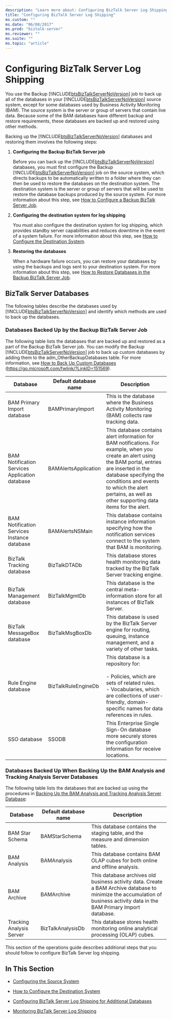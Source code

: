 ```yaml
---
description: "Learn more about: Configuring BizTalk Server Log Shipping"
title: "Configuring BizTalk Server Log Shipping"
ms.custom: ""
ms.date: "06/08/2017"
ms.prod: "biztalk-server"
ms.reviewer: ""
ms.suite: ""
ms.topic: "article"
---
```

# Configuring BizTalk Server Log Shipping
You use the Backup [!INCLUDE[btsBizTalkServerNoVersion](../includes/btsbiztalkservernoversion-md.md)] job to back up all of the databases in your [!INCLUDE[btsBizTalkServerNoVersion](../includes/btsbiztalkservernoversion-md.md)] source system, except for some databases used by Business Activity Monitoring (BAM). The source system is the server or group of servers that contain live data. Because some of the BAM databases have different backup and restore requirements, these databases are backed up and restored using other methods.

 Backing up the [!INCLUDE[btsBizTalkServerNoVersion](../includes/btsbiztalkservernoversion-md.md)] databases and restoring them involves the following steps:

1. **Configuring the Backup BizTalk Server job**

    Before you can back up the [!INCLUDE[btsBizTalkServerNoVersion](../includes/btsbiztalkservernoversion-md.md)] databases, you must first configure the Backup [!INCLUDE[btsBizTalkServerNoVersion](../includes/btsbiztalkservernoversion-md.md)] job on the source system, which directs backups to be automatically written to a folder where they can then be used to restore the databases on the destination system. The destination system is the server or group of servers that will be used to restore the database backups produced by the source system. For more information about this step, see [How to Configure a Backup BizTalk Server Job](../technical-guides/how-to-configure-a-backup-biztalk-server-job.md).

2. **Configuring the destination system for log shipping**

    You must also configure the destination system for log shipping, which provides standby server capabilities and reduces downtime in the event of a system failure. For more information about this step, see [How to Configure the Destination System](../technical-guides/how-to-configure-the-destination-system.md).

3. **Restoring the databases**

    When a hardware failure occurs, you can restore your databases by using the backups and logs sent to your destination system. For more information about this step, see [How to Restore Databases in the Backup BizTalk Server Job](../technical-guides/how-to-restore-databases-in-the-backup-biztalk-server-job.md).

## BizTalk Server Databases
 The following tables describe the databases used by [!INCLUDE[btsBizTalkServerNoVersion](../includes/btsbiztalkservernoversion-md.md)] and identify which methods are used to back up the databases.

### Databases Backed Up by the Backup BizTalk Server Job
 The following table lists the databases that are backed up and restored as a part of the Backup BizTalk Server job. You can modify the Backup [!INCLUDE[btsBizTalkServerNoVersion](../includes/btsbiztalkservernoversion-md.md)] job to back up custom databases by adding them to the adm_OtherBackupDatabases table. For more information, see [How to Back Up Custom Databases](../core/how-to-back-up-custom-databases.md) (<https://go.microsoft.com/fwlink/?LinkID=151569>).

|Database|Default database name|Description|
|--------------|---------------------------|-----------------|
|BAM Primary Import database|BAMPrimaryImport|This is the database where the Business Activity Monitoring (BAM) collects raw tracking data.|
|BAM Notification Services Application database|BAMAlertsApplication|This database contains alert information for BAM notifications. For example, when you create an alert using the BAM portal, entries are inserted in the database specifying the conditions and events to which the alert pertains, as well as other supporting data items for the alert.|
|BAM Notification Services Instance database|BAMAlertsNSMain|This database contains instance information specifying how the notification services connect to the system that BAM is monitoring.|
|BizTalk Tracking database|BizTalkDTADb|This database stores health monitoring data tracked by the BizTalk Server tracking engine.|
|BizTalk Management database|BizTalkMgmtDb|This database is the central meta-information store for all instances of BizTalk Server.|
|BizTalk MessageBox database|BizTalkMsgBoxDb|This database is used by the BizTalk Server engine for routing, queuing, instance management, and a variety of other tasks.|
|Rule Engine database|BizTalkRuleEngineDb|This database is a repository for:<br /><br /> -   Policies, which are sets of related rules.<br />-   Vocabularies, which are collections of user-friendly, domain-specific names for data references in rules.|
|SSO database|SSODB|This Enterprise Single Sign-On database more securely stores the configuration information for receive locations.|

### Databases Backed Up When Backing Up the BAM Analysis and Tracking Analysis Server Databases
 The following table lists the databases that are backed up using the procedures in [Backing Up the BAM Analysis and Tracking Analysis Server Database](https://msdn.microsoft.com/library/aa578580\(v=bts.70\).aspx):

|Database|Default database name|Description|
|--------------|---------------------------|-----------------|
|BAM Star Schema|BAMStarSchema|This database contains the staging table, and the measure and dimension tables.|
|BAM Analysis|BAMAnalysis|This database contains BAM OLAP cubes for both online and offline analysis.|
|BAM Archive|BAMArchive|This database archives old business activity data. Create a BAM Archive database to minimize the accumulation of business activity data in the BAM Primary Import database.|
|Tracking Analysis Server|BizTalkAnalysisDb|This database stores health monitoring online analytical processing (OLAP) cubes.|

 This section of the operations guide describes additional steps that you should follow to configure BizTalk Server log shipping.

## In This Section

-   [Configuring the Source System](../technical-guides/configuring-the-source-system.md)

-   [How to Configure the Destination System](../technical-guides/how-to-configure-the-destination-system.md)

-   [Configuring BizTalk Server Log Shipping for Additional Databases](../technical-guides/configuring-biztalk-server-log-shipping-for-additional-databases.md)

-   [Monitoring BizTalk Server Log Shipping](../technical-guides/monitoring-biztalk-server-log-shipping.md)